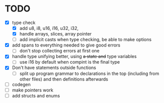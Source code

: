 # TODO

- [x] type check
  - [x] add u8, i8, u16, i16, u32, i32,
  - [x] handle arrays, slices, array pointer
  - [ ] add implicit casts when type checking, be able to make options
- [x] add spans to everything needed to give good errors
  - [ ] don't stop collecting errors at first one
- [x] handle type unifying better, using ~~a state and~~ type variables
  - [ ] use i16 by default when compint is the final type
- [x] Don't have statements outside functions
  - [ ] split up program grammar to declarations in the top (including from other files) and then definitions afterwards
- [ ] codegen
- [ ] make pointers work
- [ ] add structs and enums
